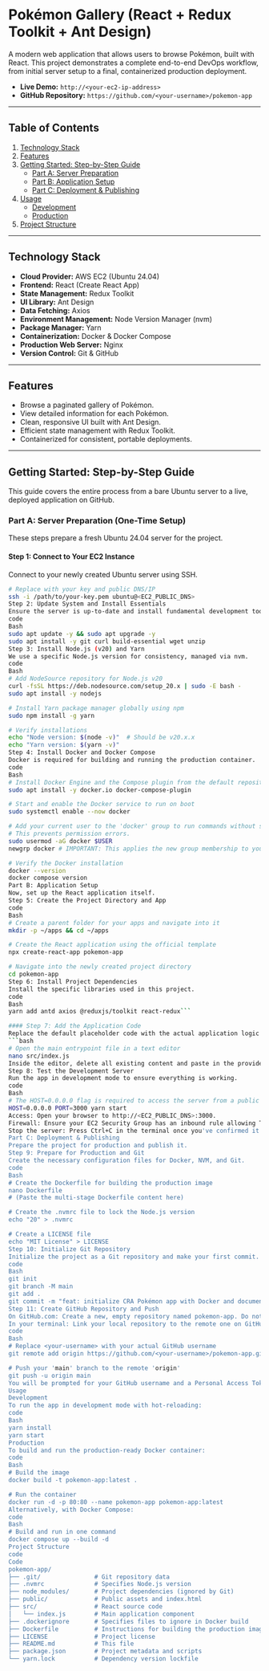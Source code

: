 # Pokémon Gallery (React + Redux Toolkit + Ant Design)

A modern web application that allows users to browse Pokémon, built with React. This project demonstrates a complete end-to-end DevOps workflow, from initial server setup to a final, containerized production deployment.

-   **Live Demo:** `http://<your-ec2-ip-address>`
-   **GitHub Repository:** `https://github.com/<your-username>/pokemon-app`

---

## Table of Contents

1.  [Technology Stack](#technology-stack)
2.  [Features](#features)
3.  [Getting Started: Step-by-Step Guide](#getting-started-step-by-step-guide)
    -   [Part A: Server Preparation](#part-a-server-preparation)
    -   [Part B: Application Setup](#part-b-application-setup)
    -   [Part C: Deployment & Publishing](#part-c-deployment--publishing)
4.  [Usage](#usage)
    -   [Development](#development)
    -   [Production](#production)
5.  [Project Structure](#project-structure)

---

## Technology Stack

-   **Cloud Provider:** AWS EC2 (Ubuntu 24.04)
-   **Frontend:** React (Create React App)
-   **State Management:** Redux Toolkit
-   **UI Library:** Ant Design
-   **Data Fetching:** Axios
-   **Environment Management:** Node Version Manager (nvm)
-   **Package Manager:** Yarn
-   **Containerization:** Docker & Docker Compose
-   **Production Web Server:** Nginx
-   **Version Control:** Git & GitHub

---

## Features

-   Browse a paginated gallery of Pokémon.
-   View detailed information for each Pokémon.
-   Clean, responsive UI built with Ant Design.
-   Efficient state management with Redux Toolkit.
-   Containerized for consistent, portable deployments.

---

## Getting Started: Step-by-Step Guide

This guide covers the entire process from a bare Ubuntu server to a live, deployed application on GitHub.

### Part A: Server Preparation (One-Time Setup)

These steps prepare a fresh Ubuntu 24.04 server for the project.

#### Step 1: Connect to Your EC2 Instance
Connect to your newly created Ubuntu server using SSH.
```bash
# Replace with your key and public DNS/IP
ssh -i /path/to/your-key.pem ubuntu@<EC2_PUBLIC_DNS>
Step 2: Update System and Install Essentials
Ensure the server is up-to-date and install fundamental development tools.
code
Bash
sudo apt update -y && sudo apt upgrade -y
sudo apt install -y git curl build-essential wget unzip
Step 3: Install Node.js (v20) and Yarn
We use a specific Node.js version for consistency, managed via nvm.
code
Bash
# Add NodeSource repository for Node.js v20
curl -fsSL https://deb.nodesource.com/setup_20.x | sudo -E bash -
sudo apt install -y nodejs

# Install Yarn package manager globally using npm
sudo npm install -g yarn

# Verify installations
echo "Node version: $(node -v)"  # Should be v20.x.x
echo "Yarn version: $(yarn -v)"
Step 4: Install Docker and Docker Compose
Docker is required for building and running the production container.
code
Bash
# Install Docker Engine and the Compose plugin from the default repository
sudo apt install -y docker.io docker-compose-plugin

# Start and enable the Docker service to run on boot
sudo systemctl enable --now docker

# Add your current user to the 'docker' group to run commands without sudo.
# This prevents permission errors.
sudo usermod -aG docker $USER
newgrp docker # IMPORTANT: This applies the new group membership to your current shell

# Verify the Docker installation
docker --version
docker compose version
Part B: Application Setup
Now, set up the React application itself.
Step 5: Create the Project Directory and App
code
Bash
# Create a parent folder for your apps and navigate into it
mkdir -p ~/apps && cd ~/apps

# Create the React application using the official template
npx create-react-app pokemon-app

# Navigate into the newly created project directory
cd pokemon-app
Step 6: Install Project Dependencies
Install the specific libraries used in this project.
code
Bash
yarn add antd axios @reduxjs/toolkit react-redux```

#### Step 7: Add the Application Code
Replace the default placeholder code with the actual application logic.
```bash
# Open the main entrypoint file in a text editor
nano src/index.js
Inside the editor, delete all existing content and paste in the provided single-file application code. Save with Ctrl+O, then exit with Ctrl+X.
Step 8: Test the Development Server
Run the app in development mode to ensure everything is working.
code
Bash
# The HOST=0.0.0.0 flag is required to access the server from a public IP
HOST=0.0.0.0 PORT=3000 yarn start
Access: Open your browser to http://<EC2_PUBLIC_DNS>:3000.
Firewall: Ensure your EC2 Security Group has an inbound rule allowing TCP traffic on port 3000.
Stop the server: Press Ctrl+C in the terminal once you've confirmed it works.
Part C: Deployment & Publishing
Prepare the project for production and publish it.
Step 9: Prepare for Production and Git
Create the necessary configuration files for Docker, NVM, and Git.
code
Bash
# Create the Dockerfile for building the production image
nano Dockerfile
# (Paste the multi-stage Dockerfile content here)

# Create the .nvmrc file to lock the Node.js version
echo "20" > .nvmrc

# Create a LICENSE file
echo "MIT License" > LICENSE
Step 10: Initialize Git Repository
Initialize the project as a Git repository and make your first commit.
code
Bash
git init
git branch -M main
git add .
git commit -m "feat: initialize CRA Pokémon app with Docker and documentation"
Step 11: Create GitHub Repository and Push
On GitHub.com: Create a new, empty repository named pokemon-app. Do not add a README, license, or .gitignore.
In your terminal: Link your local repository to the remote one on GitHub and push your code.
code
Bash
# Replace <your-username> with your actual GitHub username
git remote add origin https://github.com/<your-username>/pokemon-app.git

# Push your 'main' branch to the remote 'origin'
git push -u origin main
You will be prompted for your GitHub username and a Personal Access Token (PAT) as your password.
Usage
Development
To run the app in development mode with hot-reloading:
code
Bash
yarn install
yarn start
Production
To build and run the production-ready Docker container:
code
Bash
# Build the image
docker build -t pokemon-app:latest .

# Run the container
docker run -d -p 80:80 --name pokemon-app pokemon-app:latest
Alternatively, with Docker Compose:
code
Bash
# Build and run in one command
docker compose up --build -d
Project Structure
code
Code
pokemon-app/
├── .git/               # Git repository data
├── .nvmrc              # Specifies Node.js version
├── node_modules/       # Project dependencies (ignored by Git)
├── public/             # Public assets and index.html
├── src/                # React source code
│   └── index.js        # Main application component
├── .dockerignore       # Specifies files to ignore in Docker build
├── Dockerfile          # Instructions for building the production image
├── LICENSE             # Project license
├── README.md           # This file
├── package.json        # Project metadata and scripts
└── yarn.lock           # Dependency version lockfile
